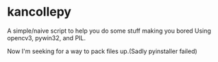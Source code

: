 # kancollepy
A simple/naive script to help you do some stuff making you bored
Using opencv3, pywin32, and PIL.

Now I'm seeking for a way to pack files up.(Sadly pyinstaller failed)
